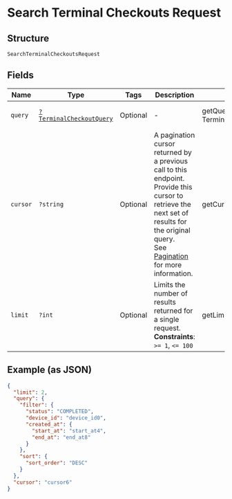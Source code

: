 
# Search Terminal Checkouts Request

## Structure

`SearchTerminalCheckoutsRequest`

## Fields

| Name | Type | Tags | Description | Getter | Setter |
|  --- | --- | --- | --- | --- | --- |
| `query` | [`?TerminalCheckoutQuery`](../../doc/models/terminal-checkout-query.md) | Optional | - | getQuery(): ?TerminalCheckoutQuery | setQuery(?TerminalCheckoutQuery query): void |
| `cursor` | `?string` | Optional | A pagination cursor returned by a previous call to this endpoint.<br>Provide this cursor to retrieve the next set of results for the original query.<br>See [Pagination](https://developer.squareup.com/docs/build-basics/common-api-patterns/pagination) for more information. | getCursor(): ?string | setCursor(?string cursor): void |
| `limit` | `?int` | Optional | Limits the number of results returned for a single request.<br>**Constraints**: `>= 1`, `<= 100` | getLimit(): ?int | setLimit(?int limit): void |

## Example (as JSON)

```json
{
  "limit": 2,
  "query": {
    "filter": {
      "status": "COMPLETED",
      "device_id": "device_id0",
      "created_at": {
        "start_at": "start_at4",
        "end_at": "end_at8"
      }
    },
    "sort": {
      "sort_order": "DESC"
    }
  },
  "cursor": "cursor6"
}
```

